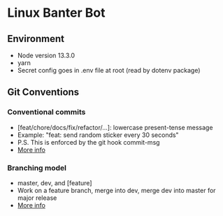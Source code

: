 # Linux Banter Bot

## Environment
* Node version 13.3.0
* yarn
* Secret config goes in .env file at root (read by dotenv package)

## Git Conventions
### Conventional commits
* [feat/chore/docs/fix/refactor/...]: lowercase present-tense message
* Example: "feat: send random sticker every 30 seconds"
* P.S. This is enforced by the git hook commit-msg
* [More info](https://www.conventionalcommits.org/en/v1.0.0/)

### Branching model
* master, dev, and [feature]
* Work on a feature branch, merge into dev, merge dev into master for major release
* [More info](https://nvie.com/posts/a-successful-git-branching-model/)
